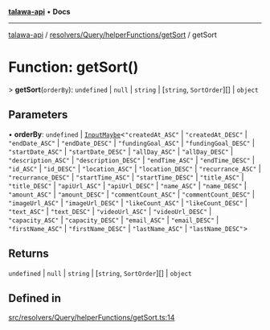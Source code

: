 [**talawa-api**](../../../../../README.md) • **Docs**

***

[talawa-api](../../../../../modules.md) / [resolvers/Query/helperFunctions/getSort](../README.md) / getSort

# Function: getSort()

\> **getSort**(`orderBy`): `undefined` \| `null` \| `string` \| [`string`, `SortOrder`][] \| `object`

## Parameters

• **orderBy**: `undefined` \| [`InputMaybe`](../../../../../types/generatedGraphQLTypes/type-aliases/InputMaybe.md)\<`"createdAt_ASC"` \| `"createdAt_DESC"` \| `"endDate_ASC"` \| `"endDate_DESC"` \| `"fundingGoal_ASC"` \| `"fundingGoal_DESC"` \| `"startDate_ASC"` \| `"startDate_DESC"` \| `"allDay_ASC"` \| `"allDay_DESC"` \| `"description_ASC"` \| `"description_DESC"` \| `"endTime_ASC"` \| `"endTime_DESC"` \| `"id_ASC"` \| `"id_DESC"` \| `"location_ASC"` \| `"location_DESC"` \| `"recurrance_ASC"` \| `"recurrance_DESC"` \| `"startTime_ASC"` \| `"startTime_DESC"` \| `"title_ASC"` \| `"title_DESC"` \| `"apiUrl_ASC"` \| `"apiUrl_DESC"` \| `"name_ASC"` \| `"name_DESC"` \| `"amount_ASC"` \| `"amount_DESC"` \| `"commentCount_ASC"` \| `"commentCount_DESC"` \| `"imageUrl_ASC"` \| `"imageUrl_DESC"` \| `"likeCount_ASC"` \| `"likeCount_DESC"` \| `"text_ASC"` \| `"text_DESC"` \| `"videoUrl_ASC"` \| `"videoUrl_DESC"` \| `"capacity_ASC"` \| `"capacity_DESC"` \| `"email_ASC"` \| `"email_DESC"` \| `"firstName_ASC"` \| `"firstName_DESC"` \| `"lastName_ASC"` \| `"lastName_DESC"`\>

## Returns

`undefined` \| `null` \| `string` \| [`string`, `SortOrder`][] \| `object`

## Defined in

[src/resolvers/Query/helperFunctions/getSort.ts:14](https://github.com/PalisadoesFoundation/talawa-api/blob/67d017fd9312183a6b2bae1b160bc814f56ab5c2/src/resolvers/Query/helperFunctions/getSort.ts#L14)
